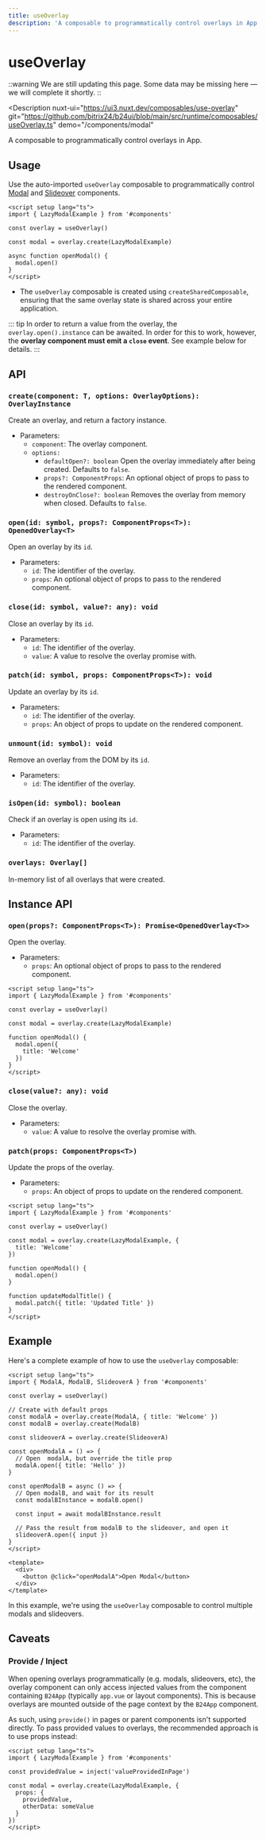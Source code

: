 ```yaml
---
title: useOverlay
description: 'A composable to programmatically control overlays in App.'
---
```

# useOverlay

::warning
We are still updating this page. Some data may be missing here — we will complete it shortly.
::

<Description
  nuxt-ui="https://ui3.nuxt.dev/composables/use-overlay"
  git="https://github.com/bitrix24/b24ui/blob/main/src/runtime/composables/useOverlay.ts"
  demo="/components/modal"
>
  A composable to programmatically control overlays in App.
</Description>

## Usage

Use the auto-imported `useOverlay` composable to programmatically control [Modal](/docs/components/modal/) and [Slideover](/docs/components/slideover/) components.

```vue
<script setup lang="ts">
import { LazyModalExample } from '#components'

const overlay = useOverlay()

const modal = overlay.create(LazyModalExample)

async function openModal() {
  modal.open()
}
</script>
```

- The `useOverlay` composable is created using `createSharedComposable`, ensuring that the same overlay state is shared across your entire application.

::: tip
In order to return a value from the overlay, the `overlay.open().instance` can be awaited. In order for this to work, however, the **overlay component must emit a `close` event**. See example below for details.
:::

## API

### `create(component: T, options: OverlayOptions): OverlayInstance`

Create an overlay, and return a factory instance.

- Parameters:
  - `component`: The overlay component.
  - `options:`
    - `defaultOpen?: boolean` Open the overlay immediately after being created. Defaults to `false`.
    - `props?: ComponentProps`: An optional object of props to pass to the rendered component.
    - `destroyOnClose?: boolean` Removes the overlay from memory when closed. Defaults to `false`.

### `open(id: symbol, props?: ComponentProps<T>): OpenedOverlay<T>`

Open an overlay by its `id`.

- Parameters:
  - `id`: The identifier of the overlay.
  - `props`: An optional object of props to pass to the rendered component.

### `close(id: symbol, value?: any): void`

Close an overlay by its `id`.

- Parameters:
  - `id`: The identifier of the overlay.
  - `value`: A value to resolve the overlay promise with.

### `patch(id: symbol, props: ComponentProps<T>): void`

Update an overlay by its `id`.

- Parameters:
  - `id`: The identifier of the overlay.
  - `props`: An object of props to update on the rendered component.

### `unmount(id: symbol): void`

Remove an overlay from the DOM by its `id`.

- Parameters:
  - `id`: The identifier of the overlay.

### `isOpen(id: symbol): boolean`

Check if an overlay is open using its `id`.

- Parameters:
  - `id`: The identifier of the overlay.

### `overlays: Overlay[]`

In-memory list of all overlays that were created.

## Instance API

### `open(props?: ComponentProps<T>): Promise<OpenedOverlay<T>>`

Open the overlay.

- Parameters:
  - `props`: An optional object of props to pass to the rendered component.

```vue
<script setup lang="ts">
import { LazyModalExample } from '#components'

const overlay = useOverlay()

const modal = overlay.create(LazyModalExample)

function openModal() {
  modal.open({
    title: 'Welcome'
  })
}
</script>
```

### `close(value?: any): void`

Close the overlay.

- Parameters:
  - `value`: A value to resolve the overlay promise with.

### `patch(props: ComponentProps<T>)`

Update the props of the overlay.

- Parameters:
  - `props`: An object of props to update on the rendered component.

```vue
<script setup lang="ts">
import { LazyModalExample } from '#components'

const overlay = useOverlay()

const modal = overlay.create(LazyModalExample, {
  title: 'Welcome'
})

function openModal() {
  modal.open()
}

function updateModalTitle() {
  modal.patch({ title: 'Updated Title' })
}
</script>
```

## Example

Here's a complete example of how to use the `useOverlay` composable:

```vue
<script setup lang="ts">
import { ModalA, ModalB, SlideoverA } from '#components'

const overlay = useOverlay()

// Create with default props
const modalA = overlay.create(ModalA, { title: 'Welcome' })
const modalB = overlay.create(ModalB)

const slideoverA = overlay.create(SlideoverA)

const openModalA = () => {
  // Open  modalA, but override the title prop
  modalA.open({ title: 'Hello' })
}

const openModalB = async () => {
  // Open modalB, and wait for its result
  const modalBInstance = modalB.open()

  const input = await modalBInstance.result

  // Pass the result from modalB to the slideover, and open it
  slideoverA.open({ input })
}
</script>

<template>
  <div>
    <button @click="openModalA">Open Modal</button>
  </div>
</template>
```

In this example, we're using the `useOverlay` composable to control multiple modals and slideovers.

## Caveats

### Provide / Inject

When opening overlays programmatically (e.g. modals, slideovers, etc), the overlay component can only access injected values from the component containing `B24App` (typically `app.vue` or layout components). This is because overlays are mounted outside of the page context by the `B24App` component.

As such, using `provide()` in pages or parent components isn't supported directly. To pass provided values to overlays, the recommended approach is to use props instead:

```vue
<script setup lang="ts">
import { LazyModalExample } from '#components'

const providedValue = inject('valueProvidedInPage')

const modal = overlay.create(LazyModalExample, {
  props: {
    providedValue,
    otherData: someValue
  }
})
</script>
```
